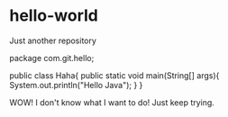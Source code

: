 # hello-world
Just another repository

package com.git.hello;



public class Haha{
   public static void main(String[] args){
      System.out.println("Hello Java");
   }
}


WOW! I don't know what I want to do!
Just keep trying.
